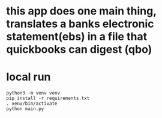 # this app does one main thing, translates a banks electronic statement(ebs) in a file that quickbooks can digest (qbo)

# local run
    python3 -m venv venv
    pip install -r requirements.txt
    . venv/bin/activate
    python main.py
